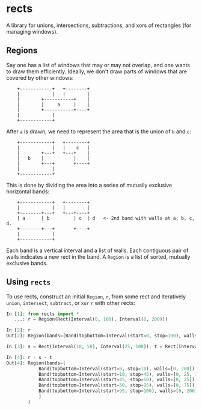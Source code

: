 # rects

A library for unions, intersections, subtractions, and xors of rectangles (for managing windows).

Regions
-------
Say one has a list of windows that may or may not overlap, and one wants to draw them efficiently.
Ideally, we don't draw parts of windows that are covered by other windows:

```
    +------------+   +--------+
    |            |   |        |
    |        +-----------+    |
    |        |     a     |    |
    |        +-----------+----+
    |            |
    +------------+
```

After `a` is drawn, we need to represent the area that is the union of `b` and `c`:
```
    +------------+   +--------+
    |            |   |    c   |
    |        +---+   +---+    |
    |   b    |           |    |
    |        +---+       +----+
    |            |
    +------------+
```

This is done by dividing the area into a series of mutually exclusive horizontal bands:
```
    +------------+   +--------+
    |            |   |        |
    +--------+---+   +---+----+
    | a      | b         | c  | d   <- 2nd band with walls at a, b, c, d.
    +--------+---+       +----+
    |            |
    +------------+
```

Each band is a vertical interval and a list of walls. Each contiguous pair of walls indicates a new rect in the band.
A `Region` is a list of sorted, mutually exclusive bands.

Using `rects`
------------
To use rects, construct an initial `Region`, `r`, from some rect and iteratively
`union`, `intersect`, `subtract`, or `xor` `r` with other rects:
```py
In [1]: from rects import *
   ...: r = Region(Rect(Interval(0, 100), Interval(0, 200)))

In [2]: r
Out[2]: Region(bands=[Band(topbottom=Interval(start=0, stop=100), walls=[0, 200])])

In [3]: s = Rect(Interval(10, 50), Interval(25, 100)); t = Rect(Interval(45, 95), Interval(75, 200))

In [4]: r - s - t
Out[4]: Region(bands=[
            Band(topbottom=Interval(start=0, stop=10), walls=[0, 200]),
            Band(topbottom=Interval(start=10, stop=45), walls=[0, 25, 100, 200]),
            Band(topbottom=Interval(start=45, stop=50), walls=[0, 25]),
            Band(topbottom=Interval(start=50, stop=95), walls=[0, 75]),
            Band(topbottom=Interval(start=95, stop=100), walls=[0, 200]),
            ]
        )
```